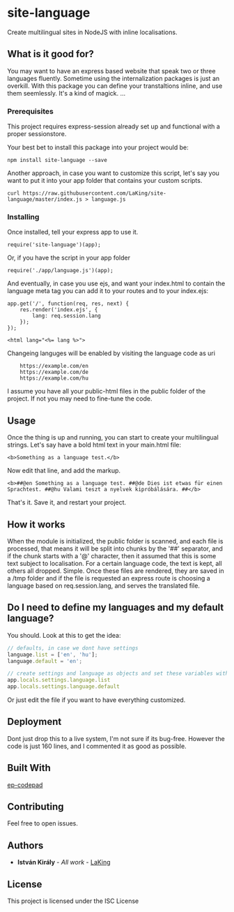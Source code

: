 # site-language
Create multilingual sites in NodeJS with inline localisations.

## What is it good for?

You may want to have an express based website that speak two or three languages fluently. Sometime using the internalization packages is just an overkill.
With this package you can define your transtaltions inline, and use them seemlessly. It's a kind of magick. ...

### Prerequisites

This project requires express-session already set up and functional with a proper sessionstore.

Your best bet to install this package into your project would be:

```
npm install site-language --save
```
Another approach, in case you want to customize this script, let's say you want to put it into your app folder that contains your custom scripts.

```
curl https://raw.githubusercontent.com/LaKing/site-language/master/index.js > language.js

```

### Installing

Once installed, tell your express app to use it.

```
require('site-language')(app);
```


Or, if you have the script in your app folder
```
require('./app/language.js')(app);
```


And eventually, in case you use ejs, and want your index.html to contain the language meta tag you can add it to your routes and to your index.ejs:

```
app.get('/', function(req, res, next) {
    res.render('index.ejs', {
        lang: req.session.lang
    });
});

<html lang="<%= lang %>">

```

Changeing languges will be enabled by visiting the language code as uri
```
    https://example.com/en
    https://example.com/de
    https://example.com/hu

```

I assume you have all your public-html files in the public folder of the project. If not you may need to fine-tune the code.


## Usage

Once the thing is up and running, you can start to create your multilingual strings.
Let's say have a bold html text in your main.html file:

```
<b>Something as a language test.</b>

```
Now edit that line, and add the markup.

```
<b>##@en Something as a language test. ##@de Dies ist etwas für einen Sprachtest. ##@hu Valami teszt a nyelvek kipróbálására. ##</b>

```
That's it. Save it, and restart your project.

## How it works

When the module is initialized, the public folder is scanned, and each file is processed, that means it will be split into chunks by the '##' separator, and if the chunk starts with a '@' character, then it assumed that this is some text subject to localisation.
For a certain language code, the text is kept, all others all dropped. Simple. Once these files are rendered, they are saved in a /tmp folder and if the file is requested an express route is choosing a language based on req.session.lang, and serves the translated file.

## Do I need to define my languages and my default language?

You should. Look at this to get the idea:

```javascript
// defaults, in case we dont have settings
language.list = ['en', 'hu'];
language.default = 'en';

// create settings and language as objects and set these variables with some custom
app.locals.settings.language.list
app.locals.settings.language.default

```
Or just edit the file if you want to have everything customized.

## Deployment

Dont just drop this to a live system, I'm not sure if its bug-free. However the code is just 160 lines, and I commented it as good as possible.

## Built With

[ep-codepad](http://codepad.etherpad.org/)

## Contributing

Feel free to open issues.

## Authors

* **István Király** - *All work* - [LaKing](https://github.com/LaKing)

## License

This project is licensed under the ISC License
